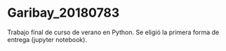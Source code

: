 # Garibay_20180783
Trabajo final de curso de verano en Python. Se eligió la primera forma de entrega (jupyter notebook).
